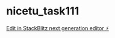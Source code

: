 # nicetu_task111

[Edit in StackBlitz next generation editor ⚡️](https://stackblitz.com/~/github.com/antonvzar/nicetu_task111)